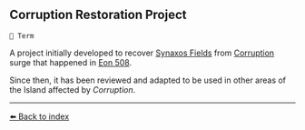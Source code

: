 ## Corruption Restoration Project

`📑 Term`

A project initially developed to recover [Synaxos Fields](/synaxos_fields.html) from [Corruption](/corruption.html) surge that happened in [Eon 508](../t/eon0508.html).

Since then, it has been reviewed and adapted to be used in other areas of the Island affected by _Corruption_.


----------
[⬅️ Back to index](/index.md#2390_s)